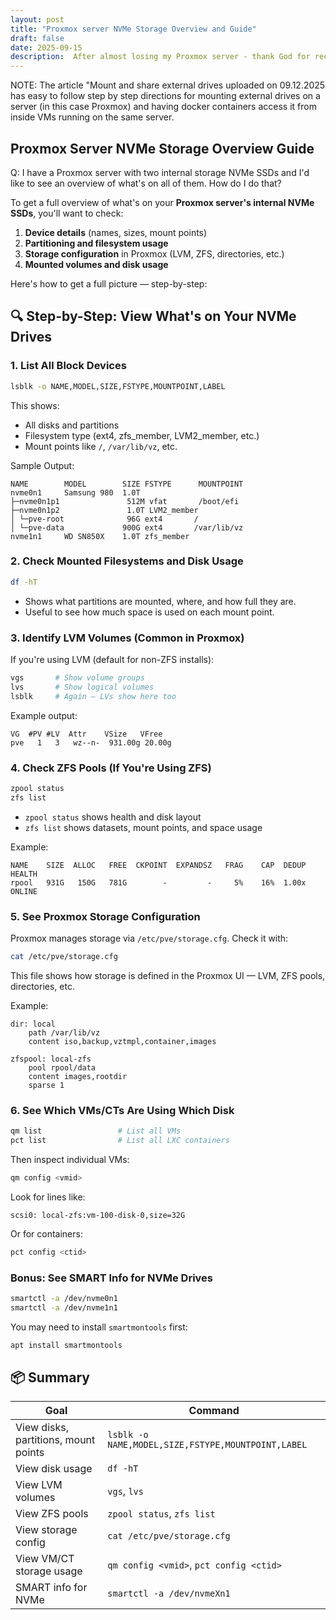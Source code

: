 ```yaml
---
layout: post
title: "Proxmox server NVMe Storage Overview and Guide"
draft: false
date: 2025-09-15
description:  After almost losing my Proxmox server - thank God for recent backups and snapshots - I decided to document how the storage was set up this time, which was more logical than the initial setup.  Two internal NVMe SSDs and one external SSD.  General outline of where to host the OS, backups, VMs, and external data used by the VMs, including how to mount it into the Docker containers correctly.  
---
```

NOTE: The article "Mount and share external drives uploaded on 09.12.2025 has easy to follow step by step directions for mounting external drives on a server (in this case Proxmox) and having docker containers access it from inside VMs running on the same server. 

## Proxmox Server NVMe Storage Overview Guide

Q: I have a Proxmox server with two internal storage NVMe SSDs and I'd like to see an overview of what's on all of them. How do I do that?

To get a full overview of what's on your **Proxmox server's internal NVMe SSDs**, you'll want to check:

1. **Device details** (names, sizes, mount points)
2. **Partitioning and filesystem usage**
3. **Storage configuration** in Proxmox (LVM, ZFS, directories, etc.)
4. **Mounted volumes and disk usage**

Here's how to get a full picture — step-by-step:

## 🔍 Step-by-Step: View What's on Your NVMe Drives

###   1. List All Block Devices

```sh
lsblk -o NAME,MODEL,SIZE,FSTYPE,MOUNTPOINT,LABEL
```

This shows:
- All disks and partitions
- Filesystem type (ext4, zfs_member, LVM2_member, etc.)
- Mount points like `/`, `/var/lib/vz`, etc.

Sample Output:

```
NAME        MODEL        SIZE FSTYPE      MOUNTPOINT
nvme0n1     Samsung 980  1.0T
├─nvme0n1p1               512M vfat       /boot/efi
├─nvme0n1p2               1.0T LVM2_member
│ └─pve-root              96G ext4       /
│ └─pve-data             900G ext4       /var/lib/vz
nvme1n1     WD SN850X    1.0T zfs_member
```

###   2. Check Mounted Filesystems and Disk Usage

```sh
df -hT
```

- Shows what partitions are mounted, where, and how full they are.
- Useful to see how much space is used on each mount point.

###   3. Identify LVM Volumes (Common in Proxmox)

If you're using LVM (default for non-ZFS installs):

```sh
vgs       # Show volume groups
lvs       # Show logical volumes
lsblk     # Again — LVs show here too
```

Example output:

```
VG  #PV #LV  Attr    VSize   VFree
pve   1   3   wz--n-  931.00g 20.00g
```

###   4. Check ZFS Pools (If You're Using ZFS)

```sh
zpool status
zfs list
```

- `zpool status` shows health and disk layout
- `zfs list` shows datasets, mount points, and space usage

Example:

```
NAME    SIZE  ALLOC   FREE  CKPOINT  EXPANDSZ   FRAG    CAP  DEDUP  HEALTH
rpool   931G   150G   781G        -         -     5%    16%  1.00x  ONLINE
```

###   5. See Proxmox Storage Configuration

Proxmox manages storage via `/etc/pve/storage.cfg`. Check it with:

```sh
cat /etc/pve/storage.cfg
```

This file shows how storage is defined in the Proxmox UI — LVM, ZFS pools, directories, etc.

Example:

```
dir: local
    path /var/lib/vz
    content iso,backup,vztmpl,container,images

zfspool: local-zfs
    pool rpool/data
    content images,rootdir
    sparse 1
```

###   6. See Which VMs/CTs Are Using Which Disk

```sh
qm list                 # List all VMs
pct list                # List all LXC containers
```

Then inspect individual VMs:

```sh
qm config <vmid>
```

Look for lines like:

```
scsi0: local-zfs:vm-100-disk-0,size=32G
```

Or for containers:

```sh
pct config <ctid>
```

###   Bonus: See SMART Info for NVMe Drives

```sh
smartctl -a /dev/nvme0n1
smartctl -a /dev/nvme1n1
```

You may need to install `smartmontools` first:

```sh
apt install smartmontools
```

## 📦 Summary

| Goal | Command |
|------|---------|
| View disks, partitions, mount points | `lsblk -o NAME,MODEL,SIZE,FSTYPE,MOUNTPOINT,LABEL` |
| View disk usage | `df -hT` |
| View LVM volumes | `vgs`, `lvs` |
| View ZFS pools | `zpool status`, `zfs list` |
| View storage config | `cat /etc/pve/storage.cfg` |
| View VM/CT storage usage | `qm config <vmid>`, `pct config <ctid>` |
| SMART info for NVMe | `smartctl -a /dev/nvmeXn1` |